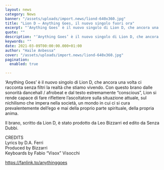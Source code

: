 ```yaml
---
layout: news
category: News
banner: "/assets/uploads/import.news/liond-640x360.jpg"
title: "Lion D – Anything Goes, il nuovo singolo fuori ora"
excerpt: "‘Anything Goes’ è il nuovo singolo di Lion D, che ancora una volta ci racconta senza filtri la realtà che stiamo vivendo. Con questo brano dalle sonorità dancehall / afrobeat e dal testo estremamente “conscious”, Lion si rende capace di fare riflettere l’ascoltatore sulla situazione attuale, sul nichilismo che impera nella società, un mondo in [&hellip"
quote: ""
description: "‘Anything Goes’ è il nuovo singolo di Lion D, che ancora una volta ci racconta senza filtri la realtà che stiamo vivendo. Con questo brano dalle sonorità dancehall / afrobeat e dal testo estremamente “conscious”, Lion si rende capace di fare riflettere l’ascoltatore sulla situazione attuale, sul nichilismo che impera nella società, un mondo in [&hellip"
keywords: ""
date: 2021-03-09T00:00:00.000+01:00
author: "Haile Anbessa"
cover: "/assets/uploads/import.news/liond-640x360.jpg"
pagination:
  enabled: true

---
```


‘Anything Goes’ è il nuovo singolo di Lion D, che ancora una volta ci racconta senza filtri la realtà che stiamo vivendo. Con questo brano dalle sonorità dancehall / afrobeat e dal testo estremamente “conscious”, Lion si rende capace di fare riflettere l’ascoltatore sulla situazione attuale, sul nichilismo che impera nella società, un mondo in cui ci si cura prevalentemente dell’ego e mai della proprio parte spirituale, della propria anima.

Il brano, scritto da Lion D, è stato prodotto da Leo Bizzarri ed edito da Senza Dubbi.

CREDITS  
Lyrics by D.A. Ferri  
Produced by Bizzarri  
Keyboards by Fabio “Visox” Visocchi

https://fanlink.to/anythinggoes